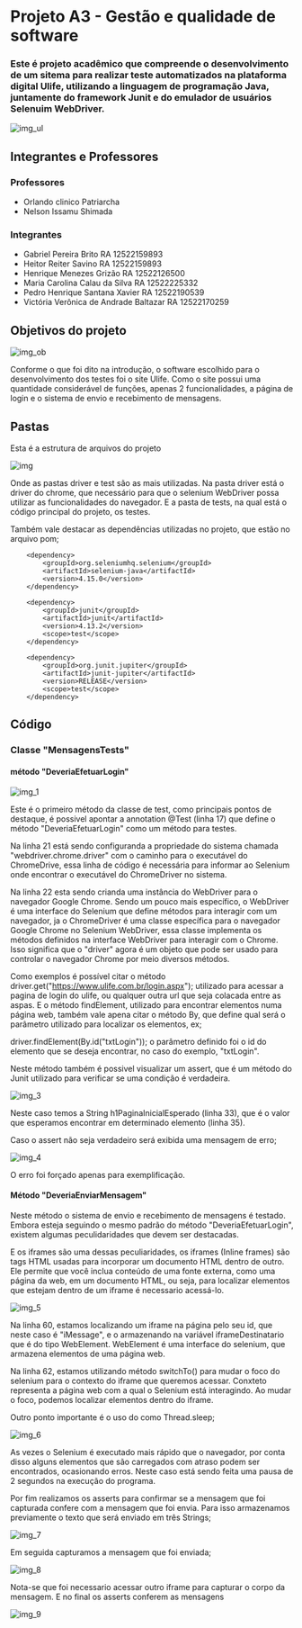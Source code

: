 # Projeto A3 - Gestão e qualidade de software

### Este é projeto acadêmico que compreende o desenvolvimento de um sitema para realizar teste automatizados na plataforma digital Ulife, utilizando a linguagem de programação Java, juntamente do framework Junit e do emulador de usuários Selenuim WebDriver.

![img_ul](https://github.com/Pedro-Henrique-Santana-Xavier/Testes-Ulife-Projeto-A3/assets/113522505/4197d061-0b54-40a2-94a6-2e6adc566de5)

## Integrantes e Professores

### Professores

- Orlando clinico Patriarcha
- Nelson Issamu Shimada

### Integrantes
- Gabriel Pereira Brito RA 12522159893
- Heitor Reiter Savino RA 12522159893
- Henrique Menezes Grizão RA 12522126500
- Maria Carolina Calau da Silva RA 12522225332
- Pedro Henrique Santana Xavier RA 12522190539
- Victória Verônica de Andrade Baltazar RA 12522170259

## Objetivos do projeto

![img_ob](https://github.com/Pedro-Henrique-Santana-Xavier/Testes-Ulife-Projeto-A3/assets/113522505/0389d6d9-c550-4bd8-b376-f18ea1dfff63)

Conforme o que foi dito na introdução, o software escolhido para o desenvolvimento dos testes foi o site Ulife. 
Como o site possui uma quantidade considerável de funções, apenas 2 funcionalidades, a página de login e o sistema de
envio e recebimento de mensagens.

## Pastas 

Esta é a estrutura de arquivos do projeto


![img](https://github.com/Pedro-Henrique-Santana-Xavier/Testes-Ulife-Projeto-A3/assets/113522505/60707c82-75d0-4b7d-9519-06dcf7a7ae8c)

Onde as pastas driver e test são as mais utilizadas. Na pasta driver está o driver do chrome, que necessário para que o selenium WebDriver possa utilizar as funcionalidades do navegador. E a pasta de tests, na qual está o código principal do projeto, os testes.

Também vale destacar as dependências utilizadas no projeto, que estão no arquivo pom;

        <dependency>
            <groupId>org.seleniumhq.selenium</groupId>
            <artifactId>selenium-java</artifactId>
            <version>4.15.0</version>
        </dependency>

        <dependency>
            <groupId>junit</groupId>
            <artifactId>junit</artifactId>
            <version>4.13.2</version>
            <scope>test</scope>
        </dependency>

        <dependency>
            <groupId>org.junit.jupiter</groupId>
            <artifactId>junit-jupiter</artifactId>
            <version>RELEASE</version>
            <scope>test</scope>
        </dependency>

## Código

### Classe "MensagensTests"

#### método "DeveriaEfetuarLogin"
![img_1](https://github.com/Pedro-Henrique-Santana-Xavier/Testes-Ulife-Projeto-A3/assets/113522505/96e7b7af-2ab4-49e6-8bcc-d370cc7e34fd)

Este é o primeiro método da classe de test, como principais pontos de destaque, é possivel apontar a annotation @Test (linha 17)
que define o método "DeveriaEfetuarLogin" como um método para testes.

Na linha 21 está sendo configuranda a propriedade do sistema chamada "webdriver.chrome.driver" com o caminho para o executável do ChromeDrive,
essa linha de código é necessária para informar ao Selenium onde encontrar o executável do ChromeDriver no sistema.

Na linha 22 esta sendo crianda uma instância do WebDriver para o navegador Google Chrome. Sendo um pouco mais específico, o WebDriver é uma interface do Selenium que define métodos para interagir com um navegador, 
ja o ChromeDriver é uma classe específica para o navegador Google Chrome no Selenium WebDriver, essa classe implementa os métodos definidos na interface WebDriver para interagir com o Chrome.
Isso significa que o "driver" agora é um objeto que pode ser usado para controlar o navegador Chrome por meio diversos métodos.

Como exemplos é possível citar o método driver.get("https://www.ulife.com.br/login.aspx"); utilizado para acessar a pagina de login do ulife, ou qualquer outra url que seja colacada entre as aspas. 
E o método findElement, utilizado para encontrar elementos numa página web, também vale apena citar o método By, que define qual será o parâmetro utilizado para localizar os elementos, ex;

driver.findElement(By.id("txtLogin")); o parâmetro definido foi o id do elemento que se deseja encontrar, no caso do exemplo, "txtLogin".

Neste método também é possivel visualizar um assert, que é um método do Junit utilizado para verificar se uma condição é verdadeira.

![img_3](https://github.com/Pedro-Henrique-Santana-Xavier/Testes-Ulife-Projeto-A3/assets/113522505/edc70e99-4017-436e-ba81-fa9ccdfaada2)

Neste caso temos a String h1PaginaInicialEsperado (linha 33), que é o valor que esperamos encontrar em determinado elemento (linha 35).

Caso o assert não seja verdadeiro será exibida uma mensagem de erro;

![img_4](https://github.com/Pedro-Henrique-Santana-Xavier/Testes-Ulife-Projeto-A3/assets/113522505/d273dcc5-b3f1-41d0-b4ed-a9fe2c69aed9)

O erro foi forçado apenas para exemplificação.

#### Método "DeveriaEnviarMensagem"

Neste método o sistema de envio e recebimento de mensagens é testado. Embora esteja seguindo o mesmo padrão do método "DeveriaEfetuarLogin", existem algumas peculidaridades que devem ser destacadas.

E os iframes são uma dessas peculiaridades, os iframes (Inline frames) são tags HTML usadas para incorporar um documento HTML dentro de outro. 
Ele permite que você inclua conteúdo de uma fonte externa, como uma página da web, em um documento HTML, ou seja, para localizar elementos que estejam dentro de um iframe é necessario acessá-lo.  

![img_5](https://github.com/Pedro-Henrique-Santana-Xavier/Testes-Ulife-Projeto-A3/assets/113522505/cb3536f4-ccad-4661-8f70-c98cbc48209c)

Na linha 60, estamos localizando um iframe na página pelo seu id, que neste caso é "iMessage", e o armazenando na variável iframeDestinatario que é do tipo WebElement. WebElement é uma interface do selenium, que armazena elementos de uma página web.

Na linha 62, estamos utilizando método switchTo() para mudar o foco do selenium para o contexto do iframe que queremos acessar. Conxteto representa a página web com a qual o Selenium está interagindo.
Ao mudar o foco, podemos localizar elementos dentro do iframe.

Outro ponto importante é o uso do como Thread.sleep;

![img_6](https://github.com/Pedro-Henrique-Santana-Xavier/Testes-Ulife-Projeto-A3/assets/113522505/0412d906-330f-4dc9-b296-7010388412e9)

As vezes o Selenium é executado mais rápido que o navegador, por conta disso alguns elementos que são carregados com atraso podem ser encontrados, ocasionando erros. Neste caso está sendo feita uma pausa de 2 segundos na execução do programa.   

Por fim realizamos os asserts para confirmar se a mensagem que foi capturada confere com a mensagem que foi envia. Para isso armazenamos previamente o texto que será enviado em três Strings;

![img_7](https://github.com/Pedro-Henrique-Santana-Xavier/Testes-Ulife-Projeto-A3/assets/113522505/9bc46870-9996-4de8-946f-3ee93cd97d8f)

Em seguida capturamos a mensagem que foi enviada;

![img_8](https://github.com/Pedro-Henrique-Santana-Xavier/Testes-Ulife-Projeto-A3/assets/113522505/c138dffa-9ffe-49f3-96ad-e3d148cd82b1)

Nota-se que foi necessario acessar outro iframe para capturar o corpo da mensagem. E no final os asserts conferem as mensagens

![img_9](https://github.com/Pedro-Henrique-Santana-Xavier/Testes-Ulife-Projeto-A3/assets/113522505/34bdab95-fcc3-475c-8a71-f27129e07cd6)
 
